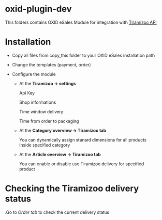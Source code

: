 oxid-plugin-dev
===============

This folders contains OXID eSales Module for integration with [Tiramizoo API](http://dev.tiramizoo.com/)

# Installation #

*   Copy all files from copy_this folder to your OXID eSales installation path


*   Change the templates (payment, order)

*   Configure the module 
    -   At the **Tiramizoo -> settings**

        Api Key

        Shop informations

        Time window delivery

        Time from order to packaging

    -   At the **Category overview -> Tiramizoo tab**

        You can dynamically assign stanard dimensions for all products inside specified category

    -   At the **Article overview -> Tiramizoo tab**

        You can enable or disable use Tiramizoo delivery for specified product

# Checking the Tiramizoo delivery status #

.Go to *Order tab* to check the current delivery status
